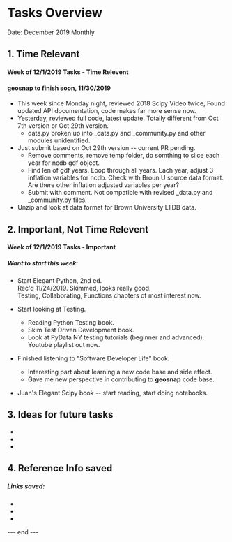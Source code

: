 # Tasks Overview  

Date: December 2019 Monthly  

## 1. Time Relevant  

#### Week of 12/1/2019 Tasks - Time Relevent  

#### geosnap to finish soon, 11/30/2019  

 * This week since Monday night, reviewed 2018 Scipy Video twice, Found updated API documentation, code makes far more sense now. 
 * Yesterday, reviewed full code, latest update.  Totally different from Oct 7th version or Oct 29th version.  
    * data.py broken up into _data.py and _community.py and other modules unidentified.  
 * Just submit based on Oct 29th version -- current PR pending.  
    * Remove comments, remove temp folder, do somthing to slice each year for ncdb gdf object.
    * Find len of gdf years.  Loop through all years.  Each year, adjust 3 inflation variables for ncdb.  Check with Broun U source data format.  Are there other inflation adjusted variables per year?  
    * Submit with comment.  Not compatible with revised _data.py and _community.py files.  
 * Unzip and look at data format for Brown University LTDB data.  

 
## 2.  Important, Not Time Relevent   

#### Week of 12/1/2019 Tasks - Important  

##### Want to start this week:  
 *  Start Elegant Python, 2nd ed.  
    Rec'd 11/24/2019.  Skimmed, looks really good.  
    Testing, Collaborating, Functions chapters of most interest now.  
    
 *  Start looking at Testing.  
    - Reading Python Testing book.  
    - Skim Test Driven Development book.  
    - Look at PyData NY testing tutorials (beginner and advanced). Youtube playlist out now.
   
 * Finished listening to "Software Developer Life" book.  
   - Interesting part about learning a new code base and side effect.  
   - Gave me new perspective in contributing to **geosnap** code base.
   
 *  Juan's Elegant Scipy book -- start reading, start doing notebooks.   


## 3. Ideas for future tasks  
 *  
 *  
 *  

## 4. Reference Info saved  

##### Links saved:  
 *  
 *  
 *



--- end ---  


